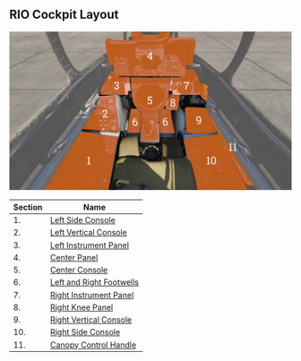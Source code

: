 ## RIO Cockpit Layout

![RIO Cockpit Layout](../../img/riocockpit.png)

| Section  | Name                   |
|-----|--------------------------|
| 1.  | [Left Side Console](../left_console.md) |
| 2.  | [Left Vertical Console](../left_vertical_console.md) |
| 3.  | [Left Instrument Panel](../left_instrument_console.md) |
| 4.  | [Center Panel](../center_console.md) |
| 5.  | [Center Console](../center_console.md) |
| 6.  | [Left and Right Footwells](../footwells.md) |
| 7.  | [Right Instrument Panel](../right_instrument_console.md) |
| 8.  | [Right Knee Panel](../right_knee_panel.md) |
| 9.  | [Right Vertical Console](../right_vertical_console.md) |
| 10. | [Right Side Console](../right_console.md) |
| 11. | [Canopy Control Handle](../canopy_control_handle.md) |
